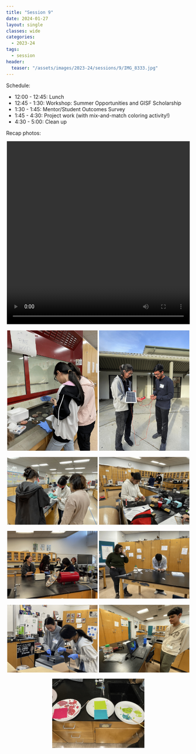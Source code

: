 ```yaml
---
title: "Session 9"
date: 2024-01-27
layout: single
classes: wide
categories:
  - 2023-24
tags:
  - session
header:
  teaser: "/assets/images/2023-24/sessions/9/IMG_8333.jpg"
---
```


Schedule:
- 12:00 - 12:45: Lunch
- 12:45 - 1:30: Workshop: Summer Opportunities and GISF Scholarship
- 1:30 - 1:45: Mentor/Student Outcomes Survey
- 1:45 - 4:30: Project work (with mix-and-match coloring activity!)
- 4:30 - 5:00: Clean up

Recap photos:
<p align='center'>
   <video width="500px" height="500px" controls="controls">
      <source src="/assets/images/2023-24/sessions/9/IMG_8331.mp4" type="video/mp4" />
   </video>
</p>
<p align="center">
    <img src="/assets/images/2023-24/sessions/9/IMG_8312.jpeg" width="49%" />
    <img src="/assets/images/2023-24/sessions/9/IMG_8330.jpeg" width="49%" />
</p>
<p align="center">
    <img src="/assets/images/2023-24/sessions/9/IMG_8313.jpg" width="49%" />
    <img src="/assets/images/2023-24/sessions/9/IMG_8317.jpg" width="49%" />
</p>
<p align="center">
    <img src="/assets/images/2023-24/sessions/9/IMG_8322.jpeg" width="49%" />
    <img src="/assets/images/2023-24/sessions/9/IMG_8323.jpeg" width="49%" />
</p>
<p align="center">
    <img src="/assets/images/2023-24/sessions/9/IMG_8328.jpg" width="49%" />
    <img src="/assets/images/2023-24/sessions/9/IMG_8335.jpg" width="49%" />
</p>
<p align="center">
    <img src="/assets/images/2023-24/sessions/9/IMG_8337.jpeg" width="50%" />
</p>
